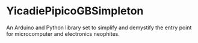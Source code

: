 # YicadiePipicoGBSimpleton
An Arduino and Python library set to simplify and demystify the entry point for microcomputer and electronics neophites.
